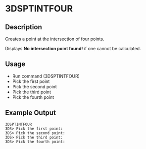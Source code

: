 # 3DSPTINTFOUR

## Description

Creates a point at the intersection of four points.

Displays **No intersection point found!** if one cannot be calculated.

## Usage

* Run command (3DSPTINTFOUR)
* Pick the first point
* Pick the second point
* Pick the third point
* Pick the fourth point

## Example Output
```
3DSPTINTFOUR
3DS> Pick the first point:
3DS> Pick the second point:
3DS> Pick the third point:
3DS> Pick the fourth point:
```
